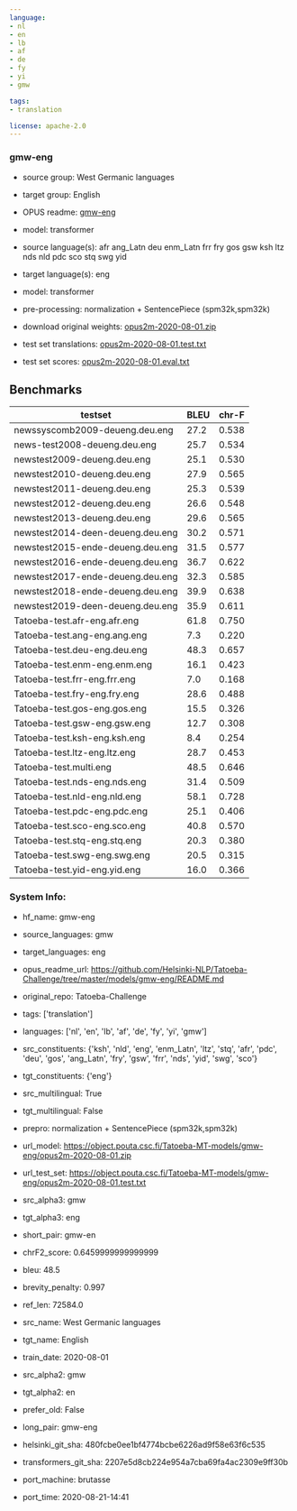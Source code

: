 ```yaml
---
language: 
- nl
- en
- lb
- af
- de
- fy
- yi
- gmw

tags:
- translation

license: apache-2.0
---
```


### gmw-eng

* source group: West Germanic languages 
* target group: English 
*  OPUS readme: [gmw-eng](https://github.com/Helsinki-NLP/Tatoeba-Challenge/tree/master/models/gmw-eng/README.md)

*  model: transformer
* source language(s): afr ang_Latn deu enm_Latn frr fry gos gsw ksh ltz nds nld pdc sco stq swg yid
* target language(s): eng
* model: transformer
* pre-processing: normalization + SentencePiece (spm32k,spm32k)
* download original weights: [opus2m-2020-08-01.zip](https://object.pouta.csc.fi/Tatoeba-MT-models/gmw-eng/opus2m-2020-08-01.zip)
* test set translations: [opus2m-2020-08-01.test.txt](https://object.pouta.csc.fi/Tatoeba-MT-models/gmw-eng/opus2m-2020-08-01.test.txt)
* test set scores: [opus2m-2020-08-01.eval.txt](https://object.pouta.csc.fi/Tatoeba-MT-models/gmw-eng/opus2m-2020-08-01.eval.txt)

## Benchmarks

| testset               | BLEU  | chr-F |
|-----------------------|-------|-------|
| newssyscomb2009-deueng.deu.eng 	| 27.2 	| 0.538 |
| news-test2008-deueng.deu.eng 	| 25.7 	| 0.534 |
| newstest2009-deueng.deu.eng 	| 25.1 	| 0.530 |
| newstest2010-deueng.deu.eng 	| 27.9 	| 0.565 |
| newstest2011-deueng.deu.eng 	| 25.3 	| 0.539 |
| newstest2012-deueng.deu.eng 	| 26.6 	| 0.548 |
| newstest2013-deueng.deu.eng 	| 29.6 	| 0.565 |
| newstest2014-deen-deueng.deu.eng 	| 30.2 	| 0.571 |
| newstest2015-ende-deueng.deu.eng 	| 31.5 	| 0.577 |
| newstest2016-ende-deueng.deu.eng 	| 36.7 	| 0.622 |
| newstest2017-ende-deueng.deu.eng 	| 32.3 	| 0.585 |
| newstest2018-ende-deueng.deu.eng 	| 39.9 	| 0.638 |
| newstest2019-deen-deueng.deu.eng 	| 35.9 	| 0.611 |
| Tatoeba-test.afr-eng.afr.eng 	| 61.8 	| 0.750 |
| Tatoeba-test.ang-eng.ang.eng 	| 7.3 	| 0.220 |
| Tatoeba-test.deu-eng.deu.eng 	| 48.3 	| 0.657 |
| Tatoeba-test.enm-eng.enm.eng 	| 16.1 	| 0.423 |
| Tatoeba-test.frr-eng.frr.eng 	| 7.0 	| 0.168 |
| Tatoeba-test.fry-eng.fry.eng 	| 28.6 	| 0.488 |
| Tatoeba-test.gos-eng.gos.eng 	| 15.5 	| 0.326 |
| Tatoeba-test.gsw-eng.gsw.eng 	| 12.7 	| 0.308 |
| Tatoeba-test.ksh-eng.ksh.eng 	| 8.4 	| 0.254 |
| Tatoeba-test.ltz-eng.ltz.eng 	| 28.7 	| 0.453 |
| Tatoeba-test.multi.eng 	| 48.5 	| 0.646 |
| Tatoeba-test.nds-eng.nds.eng 	| 31.4 	| 0.509 |
| Tatoeba-test.nld-eng.nld.eng 	| 58.1 	| 0.728 |
| Tatoeba-test.pdc-eng.pdc.eng 	| 25.1 	| 0.406 |
| Tatoeba-test.sco-eng.sco.eng 	| 40.8 	| 0.570 |
| Tatoeba-test.stq-eng.stq.eng 	| 20.3 	| 0.380 |
| Tatoeba-test.swg-eng.swg.eng 	| 20.5 	| 0.315 |
| Tatoeba-test.yid-eng.yid.eng 	| 16.0 	| 0.366 |


### System Info: 
- hf_name: gmw-eng

- source_languages: gmw

- target_languages: eng

- opus_readme_url: https://github.com/Helsinki-NLP/Tatoeba-Challenge/tree/master/models/gmw-eng/README.md

- original_repo: Tatoeba-Challenge

- tags: ['translation']

- languages: ['nl', 'en', 'lb', 'af', 'de', 'fy', 'yi', 'gmw']

- src_constituents: {'ksh', 'nld', 'eng', 'enm_Latn', 'ltz', 'stq', 'afr', 'pdc', 'deu', 'gos', 'ang_Latn', 'fry', 'gsw', 'frr', 'nds', 'yid', 'swg', 'sco'}

- tgt_constituents: {'eng'}

- src_multilingual: True

- tgt_multilingual: False

- prepro:  normalization + SentencePiece (spm32k,spm32k)

- url_model: https://object.pouta.csc.fi/Tatoeba-MT-models/gmw-eng/opus2m-2020-08-01.zip

- url_test_set: https://object.pouta.csc.fi/Tatoeba-MT-models/gmw-eng/opus2m-2020-08-01.test.txt

- src_alpha3: gmw

- tgt_alpha3: eng

- short_pair: gmw-en

- chrF2_score: 0.6459999999999999

- bleu: 48.5

- brevity_penalty: 0.997

- ref_len: 72584.0

- src_name: West Germanic languages

- tgt_name: English

- train_date: 2020-08-01

- src_alpha2: gmw

- tgt_alpha2: en

- prefer_old: False

- long_pair: gmw-eng

- helsinki_git_sha: 480fcbe0ee1bf4774bcbe6226ad9f58e63f6c535

- transformers_git_sha: 2207e5d8cb224e954a7cba69fa4ac2309e9ff30b

- port_machine: brutasse

- port_time: 2020-08-21-14:41